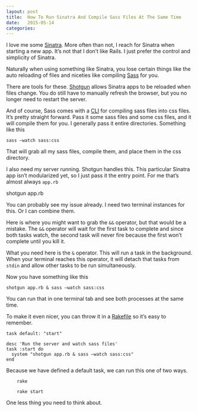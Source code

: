 ```yaml
---
layout: post
title:  How To Run Sinatra And Compile Sass Files At The Same Time
date:   2015-05-14
categories:
---
```


I love me some [Sinatra](http://sinatrarb.com). More often than not, I reach for Sinatra when starting a new app. It’s not that I don’t like Rails. I just prefer the control and simplicity of Sinatra.

Naturally when using something like Sinatra, you lose certain things like the auto reloading of files and niceties like compiling [Sass](http://sass-lang.com/) for you.

There are tools for these. [Shotgun](https://github.com/rtomayko/shotgun) allows Sinatra apps to be reloaded when files change. You do still have to manually refresh the browser, but you no longer need to restart the server.
<!--more-->
And of course, Sass comes with a [CLI](http://sass-lang.com/documentation/file.SASS_REFERENCE.html#using_sass) for compiling sass files into css files. It’s pretty straight forward. Pass it some sass files and some css files, and it will compile them for you. I generally pass it entire directories. Something like this

    sass —watch sass:css

That will grab all my sass files, compile them, and place them in the css directory.

I also need my server running. Shotgun handles this. This particular Sinatra app isn’t modularized yet, so I just pass it the entry point. For me that’s almost always `app.rb`

  shotgun app.rb

You can probably see my issue already. I need two terminal instances for this. Or I can combine them.

Here is where you might want to grab the `&&` operator, but that would be a mistake. The `&&` operator will wait for the first task to complete and since both tasks watch, the second task will never fire because the first won’t complete until you kill it.

What you need here is the `&` operator. This will run a task in the background. When your terminal reaches this operator, it will detach that tasks from `stdin` and allow other tasks to be run simultaneously.

Now you have something like this

    shotgun app.rb & sass —watch sass:css

You can run that in one terminal tab and see both processes at the same time.

To make it even nicer, you can throw it in a [Rakefile](https://github.com/ruby/rake) so it’s easy to remember.


    task default: "start"

    desc 'Run the server and watch sass files'
    task :start do
      system "shotgun app.rb & sass —watch sass:css"
    end

Because we have defined a default task, we can run this one of two ways.

		rake

		rake start

One less thing you need to think about.
